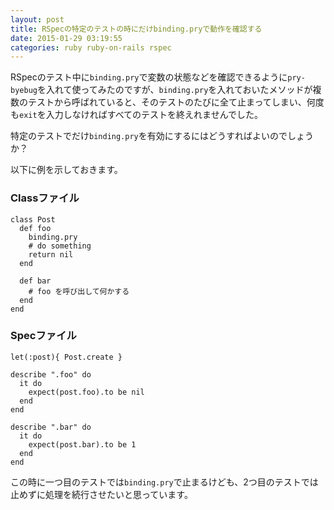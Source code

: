 ```yaml
---
layout: post
title: RSpecの特定のテストの時にだけbinding.pryで動作を確認する
date: 2015-01-29 03:19:55
categories: ruby ruby-on-rails rspec
---
```

<p>RSpecのテスト中に<code>binding.pry</code>で変数の状態などを確認できるように<code>pry-byebug</code>を入れて使ってみたのですが、<code>binding.pry</code>を入れておいたメソッドが複数のテストから呼ばれていると、そのテストのたびに全て止まってしまい、何度も<code>exit</code>を入力しなければすべてのテストを終えれませんでした。</p>

<p>特定のテストでだけ<code>binding.pry</code>を有効にするにはどうすればよいのでしょうか？</p>

<p>以下に例を示しておきます。</p>

<h3>Classファイル</h3>

```
class Post
  def foo
    binding.pry
    # do something
    return nil
  end

  def bar
    # foo を呼び出して何かする
  end
end
```

<h3>Specファイル</h3>

```
let(:post){ Post.create }

describe ".foo" do
  it do
    expect(post.foo).to be nil
  end
end

describe ".bar" do
  it do
    expect(post.bar).to be 1
  end
end
```

<p>この時に一つ目のテストでは<code>binding.pry</code>で止まるけども、2つ目のテストでは止めずに処理を続行させたいと思っています。</p>
